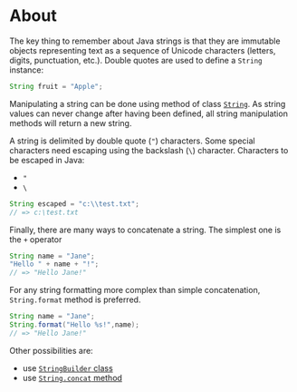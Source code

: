 # About

The key thing to remember about Java strings is that they are immutable objects representing text as a sequence of Unicode characters (letters, digits, punctuation, etc.). Double quotes are used to define a `String` instance:

```java
String fruit = "Apple";
```

Manipulating a string can be done using method of class [`String`][string-class]. As string values can never change after having been defined, all string manipulation methods will return a new string.

A string is delimited by double quote (`"`) characters. Some special characters need escaping using the backslash (`\`) character.
Characters to be escaped in Java:

- `"`
- `\`

```java
String escaped = "c:\\test.txt";
// => c:\test.txt
```

Finally, there are many ways to concatenate a string. The simplest one is the `+` operator

```java
String name = "Jane";
"Hello " + name + "!";
// => "Hello Jane!"
```

For any string formatting more complex than simple concatenation, `String.format` method is preferred.

```java
String name = "Jane";
String.format("Hello %s!",name);
// => "Hello Jane!"
```

Other possibilities are:

- use [`StringBuilder` class][string-builder]
- use [`String.concat` method][string-concat]

[string-class]: https://docs.oracle.com/en/java/javase/11/docs/api/java.base/java/lang/String.html
[string-builder]: https://docs.oracle.com/javase/tutorial/java/data/buffers.html
[string-concat]: https://docs.oracle.com/javase/8/docs/api/java/lang/String.html#concat-java.lang.String-
